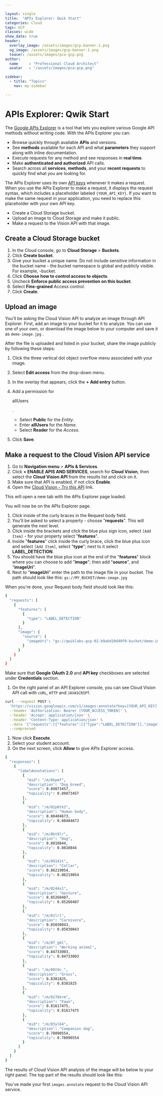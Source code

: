 ```yaml
---

layout: single
title:  "APIs Explorer: Qwik Start"
categories: Cloud
tags: GCP
classes: wide
show_date: true
header:
  overlay_image: /assets/images/gcp-banner-1.png
  og_image: /assets/images/gcp-banner-1.png
  teaser: /assets/images/pca-gcp.png
author:
  name     : "Professional Cloud Architect"
  avatar   : "/assets/images/pca-gcp.png"

sidebar:
  - title: "Topics"
    nav: my-sidebar

---
```

# APIs Explorer: Qwik Start

The [Google APIs Explorer](http://developers.google.com/apis-explorer/) is a tool that lets you explore various Google API methods without writing code. With the APIs Explorer you can:

- Browse quickly through available **APIs** and versions.
- See **methods** available for each API and what **parameters** they support along with inline documentation.
- Execute requests for any method and see responses in **real time**.
- Make **authenticated and authorized** API calls.
- Search across all **services**, **methods**, and your **recent requests** to quickly find what you are looking for.

The APIs Explorer uses its own [API keys](https://developers.google.com/console/help/using-keys) whenever it makes a request. When you use the APIs Explorer to make a  request, it displays the request syntax, which includes a placeholder  labeled `{YOUR_API_KEY}`. If you want to make the same request in your application, you need to replace this placeholder with your own API key.

- Create a Cloud Storage bucket.
- Upload an image to Cloud Storage and make it public.
- Make a request to the Vision API with that image.

## Create a Cloud Storage bucket

1. In the Cloud console, go to **Cloud Storage** > **Buckets**.
2. Click **Create bucket**.
3. Give your bucket a unique name. Do not include sensitive information in the bucket name - the bucket namespace is global and publicly visible. For example, -bucket.
4. Click **Choose how to control access to objects**.
5. Uncheck **Enforce public access prevention on this bucket**.
6. Select **Fine-grained** Access control.
7. Click **Create**.

## Upload an image

You'll be asking the Cloud Vision API to analyze an image through API Explorer. First, add an image to your bucket for it to analyze. You can use one of your own, or download the image below to your computer and  save it as `demo-image.jpg` .

After the file is uploaded and listed in your bucket, share the image publicly by following these steps:

1. Click the three vertical dot object overflow menu associated with your image.

2. Select **Edit access** from the drop-down menu.

3. In the overlay that appears, click the **+ Add entry** button.

4. Add a permission for 

   allUsers

   .

   - Select **Public** for the *Entity*.
   - Enter **allUsers** for the *Name*.
   - Select **Reader** for the *Access*.

5. Click **Save**.

## Make a request to the Cloud Vision API service

1. Go to **Navigation menu** > **APIs & Services**.
2. Click **+ ENABLE APIS AND SERVICES**, search for **Cloud Vision**, then select the **Cloud Vision API** from the results list and click on it.
3. Make sure that API is enabled, if not click **Enable**.
4. Open the [Cloud Vision - Try this API](https://cloud.google.com/vision/docs/reference/rest/v1/images/annotate?apix=true) link.

This will open a new tab with the APIs Explorer page loaded.

You will now be on the APIs Explorer page.

1. Click inside of the curly braces in the Request body field.
2. You'll be asked to select a property - choose "**requests**". This will generate the next level.
3. Click inside the brackets and click the blue plus sign icon, select `[Add Item]` - for your property select "**features**".
4. Inside "**features**" click inside the curly brace, click the blue plus icon and select `[Add Item]`, select "**type**"; next to it select **LABEL_DETECTION**.
5. You should have the blue plus icon at the end of the "**features**" block where you can choose to add "**image**"; then add "**source**", and "**imageUri**".
6. Next to "**imageUri**" enter the path to the image file in your bucket. The path should look like this: `gs://MY_BUCKET/demo-image.jpg`

When you're done, your Request body field should look like this:

```sh
{
  "requests": [
    {
      "features": [
        {
          "type": "LABEL_DETECTION"
        }
      ],
      "image": {
        "source": {
          "imageUri": "gs://qwiklabs-gcp-02-b9abd10d40f0-bucket/demo-image.jpg"
        }
      }
    }
  ]
}
```



Make sure that **Google OAuth 2.0** and **API key** checkboxes are selected under **Credentials** section.

1. On the right panel of an API Explorer console, you can see Cloud Vision API call with `cURL`, `HTTP` and `JAVASCRIPT`.

```sh
curl --request POST \
  'https://vision.googleapis.com/v1/images:annotate?key=[YOUR_API_KEY]' \
  --header 'Authorization: Bearer [YOUR_ACCESS_TOKEN]' \
  --header 'Accept: application/json' \
  --header 'Content-Type: application/json' \
  --data '{"requests":[{"features":[{"type":"LABEL_DETECTION"}],"image":{"source":{"imageUri":"gs://qwiklabs-gcp-02-b9abd10d40f0-bucket/demo-image.jpg"}}}]}' \
  --compressed
```



1. Now click **Execute**.
2. Select your student account.
3. On the next screen, click **Allow** to give APIs Explorer access.

```sh
{
  "responses": [
    {
      "labelAnnotations": [
        {
          "mid": "/m/0kpmf",
          "description": "Dog breed",
          "score": 0.89873457,
          "topicality": 0.89873457
        },
        {
          "mid": "/m/02p0tk3",
          "description": "Human body",
          "score": 0.88404673,
          "topicality": 0.88404673
        },
        {
          "mid": "/m/0bt9lr",
          "description": "Dog",
          "score": 0.8810844,
          "topicality": 0.8810844
        },
        {
          "mid": "/m/09141t",
          "description": "Collar",
          "score": 0.86219054,
          "topicality": 0.86219054
        },
        {
          "mid": "/m/0244x1",
          "description": "Gesture",
          "score": 0.85260487,
          "topicality": 0.85260487
        },
        {
          "mid": "/m/01lrl",
          "description": "Carnivore",
          "score": 0.85030043,
          "topicality": 0.85030043
        },
        {
          "mid": "/m/07_gml",
          "description": "Working animal",
          "score": 0.84733003,
          "topicality": 0.84733003
        },
        {
          "mid": "/m/08t9c_",
          "description": "Grass",
          "score": 0.8381825,
          "topicality": 0.8381825
        },
        {
          "mid": "/m/0276krm",
          "description": "Fawn",
          "score": 0.81617475,
          "topicality": 0.81617475
        },
        {
          "mid": "/m/03yl64",
          "description": "Companion dog",
          "score": 0.78090554,
          "topicality": 0.78090554
        }
      ]
    }
  ]
}

```

The results of Cloud Vision API analysis of the image will be below  to your right panel. The top part of the results should look like this:

You've made your first `images.annotate` request to the Cloud Vision API service.
